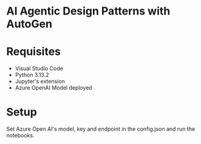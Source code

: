 # AI Agentic Design Patterns with AutoGen

# Requisites
 - Visual Studio Code
 - Python 3.13.2
 - Jupyter's extension
 - Azure OpenAI Model deployed

# Setup
Set Azure Open AI's model, key and endpoint in the config.json and run the notebooks.